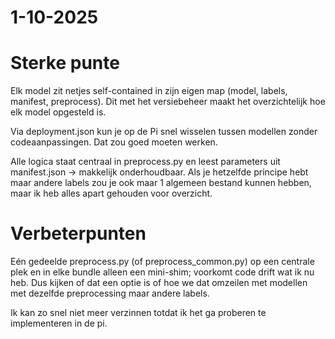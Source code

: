 # 1-10-2025

# Sterke punte
Elk model zit netjes self-contained in zijn eigen map (model, labels, manifest, preprocess). Dit met het versiebeheer maakt het overzichtelijk hoe elk model opgesteld is.

Via deployment.json kun je op de Pi snel wisselen tussen modellen zonder codeaanpassingen. Dat zou goed moeten werken.

Alle logica staat centraal in preprocess.py en leest parameters uit manifest.json → makkelijk onderhoudbaar. Als je hetzelfde principe hebt maar andere labels zou je ook maar 1 algemeen bestand kunnen hebben, maar ik heb alles apart gehouden voor overzicht.

# Verbeterpunten
Eén gedeelde preprocess.py (of preprocess_common.py) op een centrale plek en in elke bundle alleen een mini-shim; voorkomt code drift wat ik nu heb. Dus kijken of dat een optie is of hoe we dat omzeilen met modellen met dezelfde preprocessing maar andere labels.

Ik kan zo snel niet meer verzinnen totdat ik het ga proberen te implementeren in de pi.